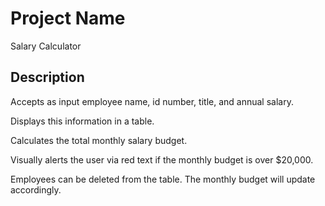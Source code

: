 # Project Name

Salary Calculator

## Description

Accepts as input employee name, id number, title, and annual salary.

Displays this information in a table.

Calculates the total monthly salary budget.

Visually alerts the user via red text if the monthly budget is over $20,000.

Employees can be deleted from the table. The monthly budget will update accordingly.